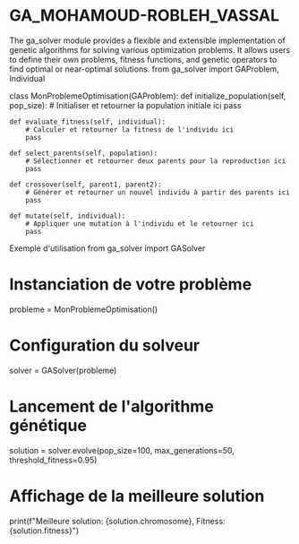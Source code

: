 # GA_MOHAMOUD-ROBLEH_VASSAL
The ga_solver module provides a flexible and extensible implementation of genetic algorithms for solving various optimization problems. It allows users to define their own problems, fitness functions, and genetic operators to find optimal or near-optimal solutions.
from ga_solver import GAProblem, Individual


class MonProblemeOptimisation(GAProblem):
    def initialize_population(self, pop_size):
        # Initialiser et retourner la population initiale ici
        pass

    def evaluate_fitness(self, individual):
        # Calculer et retourner la fitness de l'individu ici
        pass

    def select_parents(self, population):
        # Sélectionner et retourner deux parents pour la reproduction ici
        pass

    def crossover(self, parent1, parent2):
        # Générer et retourner un nouvel individu à partir des parents ici
        pass

    def mutate(self, individual):
        # Appliquer une mutation à l'individu et le retourner ici
        pass

Exemple d'utilisation 
from ga_solver import GASolver

# Instanciation de votre problème
probleme = MonProblemeOptimisation()

# Configuration du solveur
solver = GASolver(probleme)

# Lancement de l'algorithme génétique
solution = solver.evolve(pop_size=100, max_generations=50, threshold_fitness=0.95)

# Affichage de la meilleure solution
print(f"Meilleure solution: {solution.chromosome}, Fitness: {solution.fitness}")
